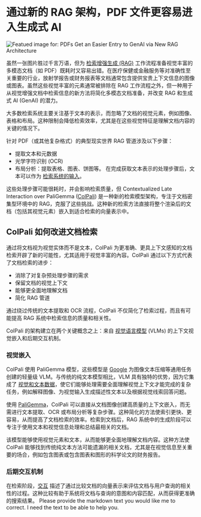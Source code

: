 # 通过新的 RAG 架构，PDF 文件更容易进入生成式 AI

![Featued image for: PDFs Get an Easier Entry to GenAI via New RAG Architecture](https://cdn.thenewstack.io/media/2024/10/db10f2d2-pdfs-get-easier-entry-genai-rag-arch-1024x576.jpg)

虽然一张图片胜过千言万语，但为 [检索增强生成 (RAG)](https://thenewstack.io/why-rag-is-essential-for-next-gen-ai-development/) 工作流程准备视觉丰富的多模态文档（如 PDF）既耗时又容易出错。在医疗保健或金融服务等对准确性至关重要的行业，放射学报告或财务报表等文档通常包含提供宝贵上下文信息的图像或图表。虽然这些视觉丰富的元素通常被排除在 RAG 工作流程之外，但一种用于从视觉增强文档中检索信息的新方法将简化多模态文档准备，并改变 RAG 和生成式 AI (GenAI) 的潜力。

大多数检索系统主要关注基于文本的表示，而忽略了文档的视觉元素，例如图像、表格和布局。这种限制会降低检索效率，尤其是在这些视觉特征是理解文档内容的关键的情况下。

针对 PDF（或其他复杂格式）的典型现实世界 RAG 管道涉及以下步骤：

- 提取文本和元数据
- 光学字符识别 (OCR)
- 布局分析：提取表格、图表、饼图等。
在完成获取文本表示的处理步骤后，文本可以作为 [检索系统的输入](https://blog.vespa.ai/retrieval-with-vision-language-models-colpali/)。

这些处理步骤可能很耗时，并会影响检索质量，但 Contextualized Late Interaction over PaliGemma ([ColPali](https://arxiv.org/abs/2407.01449)) 是一种新的检索模型架构，专注于文档密集型环境中的 RAG，克服了这些挑战。这种新的检索方法直接将整个渲染后的文档（包括其视觉元素）嵌入到适合检索的向量表示中。

## ColPali 如何改进文档检索

通过将文档视为视觉实体而不是文本，ColPali 为更准确、更具上下文感知的文档检索开辟了新的可能性，尤其适用于视觉丰富的內容。ColPali 通过以下方式代表了文档检索的进步：

- 消除了对复杂预处理步骤的需求
- 保留文档的视觉上下文
- 能够更全面地理解文档
- 简化 RAG 管道

通过绕过传统的文本提取和 OCR 流程，ColPali 不仅简化了检索过程，而且有可能提高 RAG 系统中检索信息的质量和相关性。

ColPali 的架构建立在两个关键概念之上：来自 [视觉语言模型](https://thenewstack.io/vision-foundation-models-when-does-size-matter/) (VLMs) 的上下文视觉嵌入和后期交互机制。

### 视觉嵌入

ColPali 使用 PaliGemma 模型，这些模型是 [Google](https://cloud.google.com/?utm_content=inline+mention) 为图像文本压缩等通用任务创建的轻量级 VLM。与传统的纯文本模型相比，VLM 具有独特的优势，因为它集成了 [视觉和文本数据](https://thenewstack.io/ai-needs-more-than-a-vector-database/)，使它们能够处理需要全面理解视觉上下文才能完成的复杂任务，例如解释图像、为视觉输入生成描述性文本以及根据视觉线索回答问题。

使用 [PaliGemma](https://huggingface.co/blog/paligemma)，ColPali 可以直接从文档图像创建高质量的上下文嵌入，而无需进行文本提取、OCR 或布局分析等复杂步骤。这种简化的方法使索引更快、更容易，从而提高了文档检索的效率。检索到文档后，RAG 系统中的生成阶段可以专注于使用文本和视觉信息处理和总结最相关的文档。

该模型能够使用视觉元素和文本，从而能够更全面地理解文档内容。这种方法使 ColPali 能够找到传统纯文本方法可能遗漏的相关文档，尤其是在视觉信息至关重要的场合，例如包含图表或包含图表和图形的科学论文的财务报告。

### 后期交互机制

在检索阶段，[交互](https://jina.ai/news/what-is-colbert-and-late-interaction-and-why-they-matter-in-search/) 描述了通过比较文档的向量表示来评估文档与用户查询的相关性的过程。这种比较有助于系统将文档与查询的意图和内容匹配，从而获得更准确的搜索结果。
Please provide the markdown text you would like me to correct. I need the text to be able to help you.